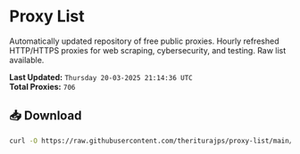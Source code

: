 # Proxy List

Automatically updated repository of free public proxies. Hourly refreshed HTTP/HTTPS proxies for web scraping, cybersecurity, and testing. Raw list available.

**Last Updated:** `Thursday 20-03-2025 21:14:36 UTC`  
**Total Proxies:** `706`

## 📥 Download
```bash
curl -O https://raw.githubusercontent.com/theriturajps/proxy-list/main/proxies.txt
